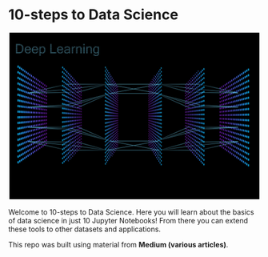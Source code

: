 # 10-steps to Data Science
<p align="center">
	<img src="figures/deep_learning.png" width=500>
</p>


Welcome to 10-steps to Data Science.  Here you will learn about the basics of data science in just 10 Jupyter Notebooks!  From there you can extend these tools to other datasets and applications.

This repo was built using material from **Medium (various articles)**.